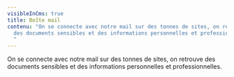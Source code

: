 ```yaml
---
visibleInCms: true
title: Boîte mail
contenu: "On se connecte avec notre mail sur des tonnes de sites, on retrouve
  des documents sensibles et des informations personnelles et professionnelles.
  "
---
```

<!--StartFragment-->

On se connecte avec notre mail sur des tonnes de sites, on retrouve des documents sensibles et des informations personnelles et professionnelles.

<!--EndFragment-->